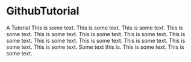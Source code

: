 # GithubTutorial
A Tutorial 
This is some text.
This is some text.
This is some text.
This is some text.
This is some text.
This is some text.
This is some text. This is some text.
This is some text.
This is some text.
This is some text.
This is some text.
This is some text.
Some text this is.
This is some text.
This is some text.
